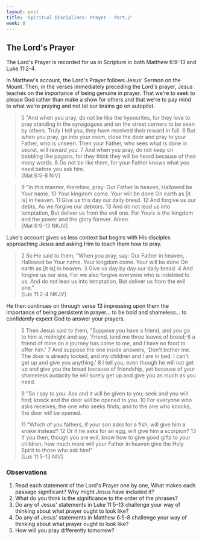 ```yaml
---
layout: post
title: 'Spiritual Disciplines: Prayer - Part.2'
week: 0
---
```

## The Lord's Prayer

The Lord's Prayer is recorded for us in Scripture in both Matthew 6:9-13 and Luke 11:2-4.

In Matthew's account, the Lord's Prayer follows Jesus' Sermon on the Mount. 
Then, in the verses immediately preceding the Lord's prayer, Jesus teaches on 
the importance of being genuine in prayer. That we're to seek to please God rather than make 
a show for others and that we're to pay mind to what we're praying and not let our brains go on autopilot.

> 5 "And when you pray, do not be like the hypocrites, for they love to pray standing in the synagogues and on the street corners to be seen by others. Truly I tell you, they have received their reward in full. 6 But when you pray, go into your room, close the door and pray to your Father, who is unseen. Then your Father, who sees what is done in secret, will reward you. 7 And when you pray, do not keep on babbling like pagans, for they think they will be heard because of their many words. 8 Do not be like them, for your Father knows what you need before you ask him.  
>  [Mat 6:5-8 NIV]

> 9 "In this manner, therefore, pray: Our Father in heaven, Hallowed be Your name. 10 Your kingdom come. Your will be done On earth as [it is] in heaven. 11 Give us this day our daily bread. 12 And forgive us our debts, As we forgive our debtors. 13 And do not lead us into temptation, But deliver us from the evil one. For Yours is the kingdom and the power and the glory forever. Amen.  
> [Mat 6:9-13 NKJV]
 
Luke's account gives us less context but begins with His disciples approaching Jesus and asking Him to teach them how 
to pray.

> 2 So He said to them, "When you pray, say: Our Father in heaven, Hallowed be Your name. Your kingdom come. Your will be done On earth as [it is] in heaven. 3 Give us day by day our daily bread. 4 And forgive us our sins, For we also forgive everyone who is indebted to us. And do not lead us into temptation, But deliver us from the evil one."  
> [Luk 11:2-4 NKJV]

He then continues on through verse 13 impressing upon them the importance of being persistent in prayer... 
to be bold and shameless... to confidently expect God to answer your prayers.

> 5 Then Jesus said to them, "Suppose you have a friend, and you go to him at midnight and say, 'Friend, lend me three loaves of bread; 6 a friend of mine on a journey has come to me, and I have no food to offer him.' 7 And suppose the one inside answers, 'Don't bother me. The door is already locked, and my children and I are in bed. I can't get up and give you anything.' 8 I tell you, even though he will not get up and give you the bread because of friendship, yet because of your shameless audacity he will surely get up and give you as much as you need. 
> 
> 9 "So I say to you: Ask and it will be given to you; seek and you will find; knock and the door will be opened to you. 10 For everyone who asks receives; the one who seeks finds; and to the one who knocks, the door will be opened. 
> 
> 11 "Which of you fathers, if your son asks for a fish, will give him a snake instead? 12 Or if he asks for an egg, will give him a scorpion? 13 If you then, though you are evil, know how to give good gifts to your children, how much more will your Father in heaven give the Holy Spirit to those who ask him!"  
> [Luk 11:5-13 NIV]

### Observations
1. Read each statement of the Lord's Prayer one by one, What makes each passage significant? Why might Jesus have included it? 
2. What do you think is the significance to the order of the phrases?
3. Do any of Jesus' statements in Luke 11:5-13 challenge your way of thinking about what prayer ought to look like? 
4. Do any of Jesus' statements in Matthew 6:5-8 challenge your way of thinking about what prayer ought to look like?
5. How will you pray differently tomorrow?
